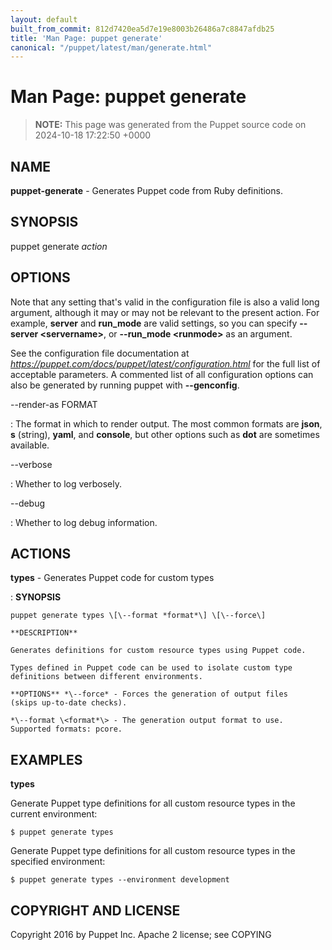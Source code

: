 ```yaml
---
layout: default
built_from_commit: 812d7420ea5d7e19e8003b26486a7c8847afdb25
title: 'Man Page: puppet generate'
canonical: "/puppet/latest/man/generate.html"
---
```


# Man Page: puppet generate

> **NOTE:** This page was generated from the Puppet source code on 2024-10-18 17:22:50 +0000

## NAME
**puppet-generate** - Generates Puppet code from Ruby definitions.

## SYNOPSIS
puppet generate *action*

## OPTIONS
Note that any setting that\'s valid in the configuration file is also a
valid long argument, although it may or may not be relevant to the
present action. For example, **server** and **run_mode** are valid
settings, so you can specify **\--server \<servername\>**, or
**\--run_mode \<runmode\>** as an argument.

See the configuration file documentation at
*https://puppet.com/docs/puppet/latest/configuration.html* for the full
list of acceptable parameters. A commented list of all configuration
options can also be generated by running puppet with **\--genconfig**.

\--render-as FORMAT

:   The format in which to render output. The most common formats are
    **json**, **s** (string), **yaml**, and **console**, but other
    options such as **dot** are sometimes available.

\--verbose

:   Whether to log verbosely.

\--debug

:   Whether to log debug information.

## ACTIONS
**types** - Generates Puppet code for custom types

:   **SYNOPSIS**

    puppet generate types \[\--format *format*\] \[\--force\]

    **DESCRIPTION**

    Generates definitions for custom resource types using Puppet code.

    Types defined in Puppet code can be used to isolate custom type
    definitions between different environments.

    **OPTIONS** *\--force* - Forces the generation of output files
    (skips up-to-date checks).

    *\--format \<format*\> - The generation output format to use.
    Supported formats: pcore.

## EXAMPLES
**types**

Generate Puppet type definitions for all custom resource types in the
current environment:



    $ puppet generate types

Generate Puppet type definitions for all custom resource types in the
specified environment:



    $ puppet generate types --environment development

## COPYRIGHT AND LICENSE
Copyright 2016 by Puppet Inc. Apache 2 license; see COPYING
